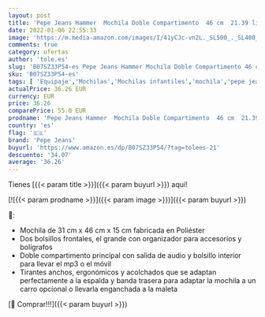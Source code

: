 ```yaml
---
layout: post
title: 'Pepe Jeans Hammer  Mochila Doble Compartimento  46 cm  21.39 liters  Multicolor'
date: 2022-01-06 22:55:33
image: 'https://m.media-amazon.com/images/I/41yCJc-vn2L._SL500_._SL400_.jpg'
comments: true
category: ofertas
author: 'tole.es'
slug: 'B07SZ33P54-es Pepe Jeans Hammer Mochila Doble Compartimento 46 cm 21.39...'
sku: 'B07SZ33P54-es'
tags: [ 'Equipaje','Mochilas','Mochilas infantiles','mochila','pepe jeans', ]
actualPrice: 36.26 EUR
currency: EUR
price: 36.26
comparePrice: 55.0 EUR
prodname: 'Pepe Jeans Hammer  Mochila Doble Compartimento  46 cm  21.39 liters  Multicolor'
country: 'es'
flag: '🇪🇸'
brand: 'Pepe Jeans'
buyurl: 'https://www.amazon.es/dp/B07SZ33P54/?tag=tolees-21'
descuento: '34.07'
average: '36.26'
---
```


Tienes [{{< param title >}}]({{< param buyurl >}}) aqui!

[![{{< param prodname >}}]({{< param image >}})]({{< param buyurl >}})

🔎:

- Mochila de 31 cm x 46 cm x 15 cm fabricada en Poliéster
- Dos bolsillos frontales, el grande con organizador para accesorios y bolígrafos
- Doble compartimento principal con salida de audio y bolsillo interior para llevar el mp3 o el móvil
- Tirantes anchos, ergonómicos y acolchados que se adaptan perfectamente a la espalda y banda trasera para adaptar la mochila a un carro opcional o llevarla enganchada a la maleta

[🛒 Comprar!!!]({{< param buyurl >}})

